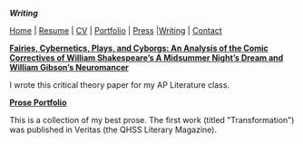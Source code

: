 ***Writing***

[Home](suhacker1.github.io) | [Resume](https://sshussain.me/SH_Resume.pdf) | [CV](https://sshussain.me/SH_CV.pdf) | [Portfolio](suhacker1.github.io/portfolio) | [Press](suhacker1.github.io/press) |[Writing](suhacker1.github.io/writing) | [Contact](suhacker1.github.io/contact)

[**Fairies, Cybernetics, Plays, and Cyborgs: An Analysis of the Comic Correctives of William Shakespeare’s A Midsummer Night’s Dream and William Gibson’s Neuromancer**](https://docs.google.com/document/d/18uEsgCTYN1iVeXbqfun9ICbfFCllrXf1icYf60l8Fps/edit?usp=sharing) 

I wrote this critical theory paper for my AP Literature class. 

[**Prose Portfolio**](https://docs.google.com/document/d/1zqB3GMRYA_DzBxpEkTfAjYRxjSCUxNybbeSPC9CFKv0/edit?usp=sharing) 

This is a collection of my best prose. The first work (titled "Transformation") was published in Veritas (the QHSS Literary Magazine). 
